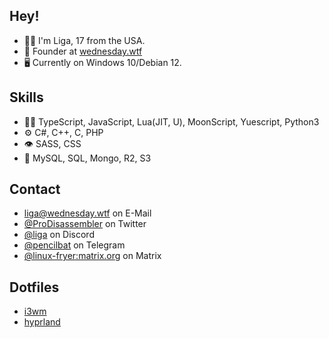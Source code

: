 
## Hey!
- 🧑‍🦱 I'm Liga, 17 from the USA. 
- 🧭 Founder at [wednesday.wtf](https://wednesday.wtf)
- 🖥️ Currently on Windows 10/Debian 12.

## Skills
- 👨‍💻 TypeScript, JavaScript, Lua(JIT, U), MoonScript, Yuescript, Python3
- ⚙️ C#, C++, C, PHP
- 👁️ SASS, CSS
- 💽 MySQL, SQL, Mongo, R2, S3

## Contact
- [liga@wednesday.wtf](https://mail.wednesday.wtf) on E-Mail
- [@ProDisassembler](https://twitter.com/ProDisassembler) on Twitter
- [@liga](https://discord.com/users/787500585792438303) on Discord
- [@pencilbat](https://t.me/pencilbat) on Telegram
- [@linux-fryer:matrix.org](https://matrix.org/) on Matrix

## Dotfiles
- [i3wm](https://github.com/windows-fryer/dotfiles-i3)
- [hyprland](https://github.com/windows-fryer/dotfiles-hypr)
